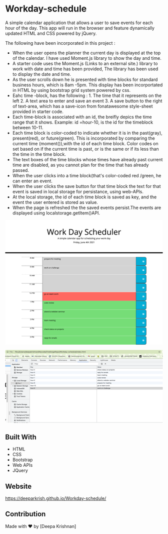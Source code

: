 # Workday-schedule
 A simple calendar application that allows a user to save events for each hour of the day.
 This app will run in the browser and feature dynamically updated HTML and CSS powered by jQuery.



The following have been incorporated in this project :

* When the user opens the planner the current day is displayed at the top of the calendar. I have used Moment.js library to show the day and time.
* A starter code uses the Moment.js (Links to an external site.) library to work with date and time has been provided,  The library has been used 
  to display the date and time.
* As the user scrolls down he is presented with time blocks for standard business hours, which is 8am -5pm. 
  This display has been incorportated in HTML by using bootstrap grid system powered by css.
* Eahc time -block, has the following : 1. The time that it represents on the left  2. A text area to enter and save an event 
  3. A save button to the right of text-area, which has a save-icon from fonatawesome style-sheet provided in starter code.
* Each time-block is associated with an id, the breifly depics the time range that it shows. 
  Example: id =hour-10, is the id for the timeblock between 10-11.
* Each time block is color-coded to indicate whether it is in the past(gray), present(red), or future(green). 
  This is incorporated by comparing the current time (moment()),with the id of each time block. Color codes on set based on if the    current time is past, 
  or is the same or if its less than the time in the time block.
* The text boxes of the time blocks whose times have already past current time are disabled, as you cannot plan for the time that has already passed.
* When the user clicks into a time block(that's  color-coded red /green, he can enter an event.
* When the user clicks the save button for that time block the text for that event is saved in local storage for persistance,
 using web-APIs. 
* At the local storage, the id of each time block is saved as key, and the event the user entered is stored as value.
* When the page  is refreshed the the saved events persist.The events are displayed using localstorage.getItem()API.




![Webpage](https://github.com/Deeparkrish/Workday-schedule/blob/main/assets/img/planner.jpeg)

![Webpage](https://github.com/Deeparkrish/Workday-schedule/blob/main/assets/img/local%20storage.png)


## Built With
* HTML
* CSS
* Bootstrap
* Web APIs 
* JQuery

## Website
https://deeparkrish.github.io/Workday-schedule/

## Contribution
Made with ❤️ by [Deepa Krishnan]

